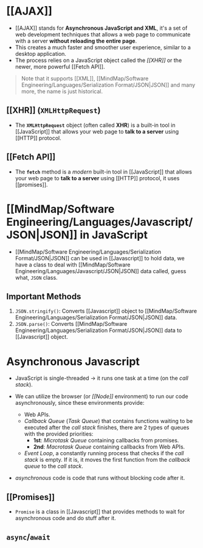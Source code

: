 # [[AJAX]]
- [[AJAX]] stands for **Asynchronous JavaScript and XML**, it's a set of web development techniques that allows a web page to communicate with a server **without reloading the entire page**.
- This creates a much faster and smoother user experience, similar to a desktop application.
- The process relies on a JavaScript object called the *[[XHR]]* or the newer, more powerful [[Fetch API]].
> Note that it supports [[XML]], [[MindMap/Software Engineering/Languages/Serialization Format/JSON|JSON]] and many more, the name is just historical.
## [[XHR]] (`XMLHttpRequest`)
- The **`XMLHttpRequest`** object (often called **XHR**) is a built-in tool in [[JavaScript]] that allows your web page to **talk to a server** using [[HTTP]] protocol.
## [[Fetch API]]
- The **`fetch`** method is a *modern* built-in tool in [[JavaScript]] that allows your web page to **talk to a server** using [[HTTP]] protocol, it uses [[promises]].
# [[MindMap/Software Engineering/Languages/Javascript/JSON|JSON]] in JavaScript
- [[MindMap/Software Engineering/Languages/Serialization Format/JSON|JSON]] can be used in [[Javascript]] to hold data, we have a class to deal with [[MindMap/Software Engineering/Languages/Javascript/JSON|JSON]] data called, guess what, `JSON` class.
## Important Methods
1. `JSON.stringify()`: Converts [[Javascript]] object to [[MindMap/Software Engineering/Languages/Serialization Format/JSON|JSON]] data.
2. `JSON.parse()`: Converts [[MindMap/Software Engineering/Languages/Serialization Format/JSON|JSON]] data to [[Javascript]] object.

# Asynchronous Javascript
- JavaScript is single-threaded → it runs one task at a time (on the *call stack*).
- We can utilize the browser (or *[[Node]]* environment) to run our code asynchronously, since these environments provide:
	- Web APIs.
	- *Callback Queue* (*Task Queue*) that contains functions waiting to be executed after the *call stack* finishes, there are 2 types of queues with the provided priorities:
		- **1st**: *Microtask Queue* containing callbacks from promises.
		- **2nd**: *Macrotask Queue* containing callbacks from Web APIs.
	- *Event Loop*, a constantly running process that checks if the *call stack* is empty. If it is, it moves the first function from the *callback queue* to the *call stack*.
	
- *asynchronous* code is code that runs without blocking code after it.
## [[Promises]]
- `Promise` is a class in [[Javascript]] that provides methods to wait for asynchronous code and do stuff after it.
## `async`/`await`
